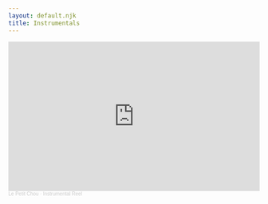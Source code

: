 ```yaml
---
layout: default.njk
title: Instrumentals
---
```

<iframe width="100%" height="300" scrolling="no" frameborder="no" allow="autoplay" src="https://w.soundcloud.com/player/?url=https%3A//api.soundcloud.com/playlists/1282697743&color=%23ff5500&auto_play=false&hide_related=false&show_comments=true&show_user=true&show_reposts=false&show_teaser=true&visual=true"></iframe><div style="font-size: 10px; color: #cccccc;line-break: anywhere;word-break: normal;overflow: hidden;white-space: nowrap;text-overflow: ellipsis; font-family: Interstate,Lucida Grande,Lucida Sans Unicode,Lucida Sans,Garuda,Verdana,Tahoma,sans-serif;font-weight: 100;"><a href="https://soundcloud.com/le-petit-chou-1" title="Le Petit Chou" target="_blank" style="color: #cccccc; text-decoration: none;">Le Petit Chou</a> · <a href="https://soundcloud.com/le-petit-chou-1/sets/instrumental-reel" title="Instrumental Reel" target="_blank" style="color: #cccccc; text-decoration: none;">Instrumental Reel</a></div>